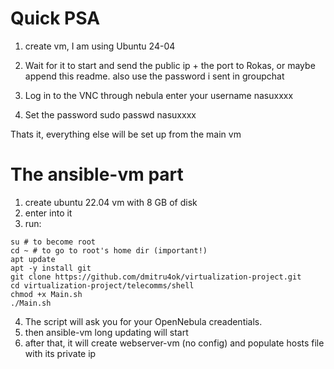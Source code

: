 # Quick PSA 
1. create vm, I am using Ubuntu 24-04

2. Wait for it to start and send the public ip + the port to Rokas, or maybe append this readme. also use the password i sent in groupchat

3. Log in to the VNC through nebula enter your username nasuxxxx

4. Set the password
   sudo passwd nasuxxxx

Thats it, everything else will be set up from the main vm
	 
# The ansible-vm part
1. create ubuntu 22.04 vm with 8 GB of disk
2. enter into it
3. run: 
```
su # to become root
cd ~ # to go to root's home dir (important!)
apt update
apt -y install git
git clone https://github.com/dmitru4ok/virtualization-project.git
cd virtualization-project/telecomms/shell
chmod +x Main.sh
./Main.sh
```
4. The script will ask you for your OpenNebula creadentials.
5. then ansible-vm long updating will start
6. after that, it will create webserver-vm (no config) and populate hosts file with its private ip